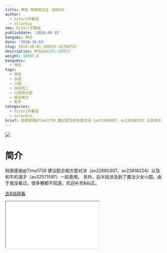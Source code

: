 ```yaml
---
title: 神舌 禁欲暗记王 180915
author:
  - hitori字幕组
  - sclarkca_
zmz: hitori字幕组
publishdate: '2018-09-15'
bangumi: 神舌
date: '2018-10-03'
slug: 2018-10-01-180915-32780733
description: 神舌&#8226;180915
weight: 18997.0
bangumis:
  - 神舌
tags:
  - 神舌
  - 水田
  - 川西
  - 水田信二
  - 川西贤志郎
  - 板仓俊之
  - 和牛
categories:
  - hitori字幕组
  - sclarkca_
brief: 档源感谢@Timo1739 建议配合相方爱对决（av22660307、av23818224）以及和牛的漫才（av32571597）一起食用。 另外，后半段涉及到了魔法少女小圆，由于我没看过，很多梗都不知道，欢迎补充&纠正。
---
```

![](https://i.imgur.com/IC6yOlW.jpg)
# 简介  
档源感谢@Timo1739
建议配合相方爱对决（av22660307、av23818224）以及和牛的漫才（av32571597）一起食用。
另外，后半段涉及到了魔法少女小圆，由于我没看过，很多梗都不知道，欢迎补充&纠正。  

[去B站观看](https://www.bilibili.com/video/av32780733/)
<div class ="resp-container"><iframe class="testiframe" src="//player.bilibili.com/player.html?aid=32780733"", scrolling="no", allowfullscreen="true" > </iframe></div> 
